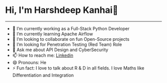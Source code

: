 # Hi, I'm Harshdeep Kanhai👋
---

- 🔭 I’m currently working as a Full-Stack Python Developer
- 🌱 I’m currently learning Apache Airflow
- 👯 I’m looking to collaborate on fun Open-Source projects
- 🤔 I’m looking for Penetration Testing (Red Team) Role
- 💬 Ask me about API Design and CyberSecurity
- 📫 How to reach me: [Linkedin](https://www.linkedin.com/in/harshdeepkanhai/) 
- 😄 Pronouns: He
- ⚡ Fun fact: I love to talk about R & D in all fields. I love Maths like Differentiation and Integration

<!--
**harshdeepkanhai/harshdeepkanhai** is a ✨ _special_ ✨ repository because its `README.md` (this file) appears on your GitHub profile.

Here are some ideas to get you started:

- 🔭 I’m currently working on ...
- 🌱 I’m currently learning ...
- 👯 I’m looking to collaborate on ...
- 🤔 I’m looking for help with ...
- 💬 Ask me about ...
- 📫 How to reach me: ...
- 😄 Pronouns: ...
- ⚡ Fun fact: ...
-->
